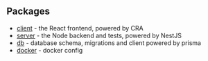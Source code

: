 ## Packages

- [client](./client/README.md) - the React frontend, powered by CRA
- [server](./server/README.md) - the Node backend and tests, powered by NestJS
- [db](./db/README.md) - database schema, migrations and client powered by
  prisma
- [docker](./docker/README.md) - docker config
